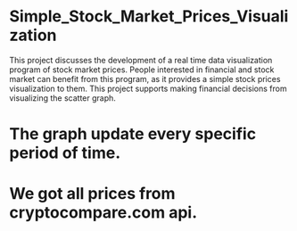 # Simple_Stock_Market_Prices_Visualization
This project discusses the development of a real time data visualization program of stock market prices. 
People interested in financial and stock market can benefit from this program, as it provides a simple stock 
prices visualization to them. This project supports making financial decisions from visualizing the scatter graph.

# The graph update every specific period of time.

# We got all prices from cryptocompare.com api.
